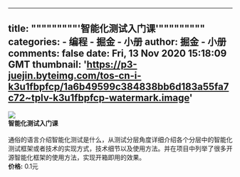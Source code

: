 
---
title: """""""""'智能化测试入门课'"""""""""
categories: 
    - 编程
    - 掘金 - 小册
author: 掘金 - 小册
comments: false
date: Fri, 13 Nov 2020 15:18:09 GMT
thumbnail: 'https://p3-juejin.byteimg.com/tos-cn-i-k3u1fbpfcp/1a6b49599c384838bb6d183a55fa7c72~tplv-k3u1fbpfcp-watermark.image'
---

<div>   
<img src="https://p3-juejin.byteimg.com/tos-cn-i-k3u1fbpfcp/1a6b49599c384838bb6d183a55fa7c72~tplv-k3u1fbpfcp-watermark.image" referrerpolicy="no-referrer"><br>
            <strong>智能化测试入门课</strong><br><br>
            通俗的语言介绍智能化测试是什么，从测试分层角度详细介绍各个分层中的智能化测试框架或者技术的实现方式，技术细节以及使用方法。并在项目中列举了很多开源智能化框架的使用方法，实现开箱即用的效果。<br>
            <strong>价格:</strong> 0.1元
          
</div>
            